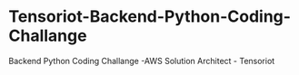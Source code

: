 # Tensoriot-Backend-Python-Coding-Challange
Backend Python Coding Challange -AWS Solution Architect - Tensoriot
